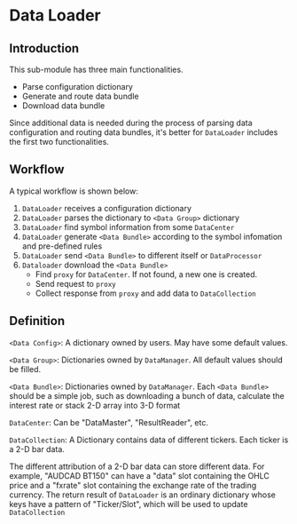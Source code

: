 # Data Loader

## Introduction

This sub-module has three main functionalities.
- Parse configuration dictionary
- Generate and route data bundle
- Download data bundle

Since additional data is needed during the process of parsing data configuration and routing data bundles, it's better for 
`DataLoader` includes the first two functionalities. 

## Workflow

A typical workflow is shown below:
1. `DataLoader` receives a configuration dictionary
2. `DataLoader` parses the dictionary to `<Data Group>` dictionary
3. `DataLoader` find symbol information from some `DataCenter`
4. `DataLoader` generate `<Data Bundle>` according to the symbol infomation and pre-defined rules
5. `DataLoader` send `<Data Bundle>` to different itself or `DataProcessor`
6. `Dataloader` download the `<Data Bundle>`
    - Find `proxy` for `DataCenter`. If not found, a new one is created.
    - Send request to `proxy`
    - Collect response from `proxy` and add data to `DataCollection`

## Definition

`<Data Config>`: A dictionary owned by users. May have some default values.

`<Data Group>`: Dictionaries owned by `DataManager`. All default values should be filled.

`<Data Bundle>`: Dictionaries owned by `DataManager`. Each `<Data Bundle>` should be a simple job, such as downloading a bunch of data,
calculate the interest rate or stack 2-D array into 3-D format

`DataCenter`: Can be "DataMaster", "ResultReader", etc.

`DataCollection`: A Dictionary contains data of different tickers. Each ticker is a 2-D bar data. 

The different attribution of a 2-D bar data can store different data. 
For example, "AUDCAD BT150" can have a "data" slot containing the OHLC price and a "fxrate" slot containing the exchange rate of the trading currency. 
The return result of `DataLoader` is an ordinary dictionary whose keys have a pattern of "Ticker/Slot", which will be used to update `DataCollection`